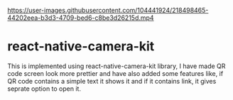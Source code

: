 

https://user-images.githubusercontent.com/104441924/218498465-44202eea-b3d3-4709-bed6-c8be3d26215d.mp4

# react-native-camera-kit
This is implemented using react-native-camera-kit library, I have made QR code screen look more prettier and have also added some features like, if QR code contains a simple text it shows it and if it contains link, it gives seprate option to open it.

